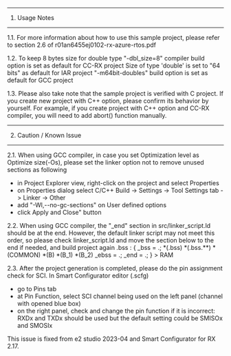 ---------------
1. Usage Notes
---------------
1.1. For more information about how to use this sample project, 
please refer to section 2.6 of r01an6455ej0102-rx-azure-rtos.pdf

1.2. To keep 8 bytes size for double type
 "-dbl_size=8" compiler build option is set as default for CC-RX project
 Size of type 'double' is set to "64 bits" as default for IAR project
 "-m64bit-doubles" build option is set as default for GCC project

1.3. Please also take note that the sample project is verified with C project.
If you create new project with C++ option, please confirm its behavior by yourself.
For example, if you create project with C++ option and CC-RX compiler, you will need to add abort() function manually.

------------------------
2. Caution / Known Issue
------------------------
2.1. When using GCC compiler, in case you set Optimization level as Optimize size(-Os), please set the linker option not to remove unused sections as following
- in Project Explorer view, right-click on the project and select Properties
- on Properties dialog select C/C++ Build -> Settings -> Tool Settings tab -> Linker -> Other
- add "-Wl,--no-gc-sections" on User defined options
- click Apply and Close" button

2.2. When using GCC compiler, the "_end" section in src/linker_script.ld should be at the end. However, the default linker script may not meet this order, so please check linker_script.ld and move the section below to the end if needed, and build project again
.bss :
{
	_bss = .;
	*(.bss)
	*(.bss.**)
	*(COMMON)
	*(B)
	*(B_1)
	*(B_2)
	_ebss = .;
	_end = .;
} > RAM

2.3. After the project generation is completed, please do the pin assignment check for SCI.
In Smart Configurator editor (<projectname>.scfg)
- go to Pins tab
- at Pin Function, select SCI channel being used on the left panel (channel with opened blue box)
- on the right panel, check and change the pin function if it is incorrect: 
  RXDx and TXDx should be used but the default setting could be SMISOx and SMOSIx

This issue is fixed from e2 studio 2023-04 and Smart Configurator for RX 2.17.
